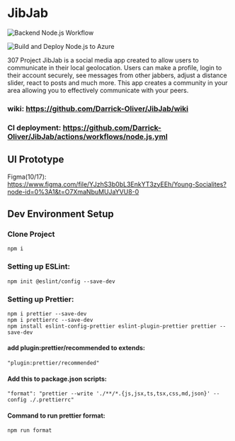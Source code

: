 # JibJab

![Backend Node.js Workflow](https://github.com/Darrick-Oliver/JibJab/actions/workflows/node.js.yml/badge.svg?branch=integ)

![Build and Deploy Node.js to Azure](https://github.com/Darrick-Oliver/JibJab/actions/workflows/main_jibjab.yml/badge.svg?branch=main)


307 Project
JibJab is a social media app created to allow users to communicate in their local geolocation. Users can make a profile, login to their account securely, see messages from other jabbers, adjust a distance slider, react to posts and much more. This app creates a community in your area allowing you to effectively communicate with your peers.

### wiki:  https://github.com/Darrick-Oliver/JibJab/wiki

### CI deployment: https://github.com/Darrick-Oliver/JibJab/actions/workflows/node.js.yml

## UI Prototype

Figma(10/17): https://www.figma.com/file/YJzhS3b0bL3EnkYT3zyEEh/Young-Socialites?node-id=0%3A1&t=O7XmaNbuMUJaYVU8-0

## Dev Environment Setup

### Clone Project
	npm i

### Setting up ESLint:
	npm init @eslint/config --save-dev


### Setting up Prettier:
	npm i prettier --save-dev
	npm i prettierrc --save-dev
	npm install eslint-config-prettier eslint-plugin-prettier prettier --save-dev

#### add plugin:prettier/recommended to extends:
    "plugin:prettier/recommended"

#### Add this to package.json scripts:
	"format": "prettier --write './**/*.{js,jsx,ts,tsx,css,md,json}' --config ./.prettierrc"

#### Command to run prettier format:
	npm run format
